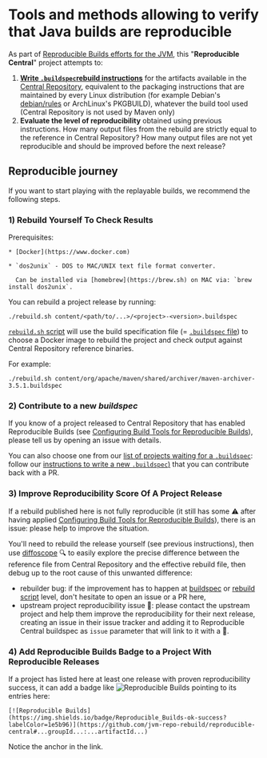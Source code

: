 Tools and methods allowing to verify that Java builds are reproducible
====================================================

As part of [Reproducible Builds efforts for the JVM](https://reproducible-builds.org/docs/jvm/), this "**Reproducible Central**" project attempts to:
1. **[Write `.buildspec`rebuild instructions](BUILDSPEC.md)** for the artifacts available in the [Central Repository](https://search.maven.org/),
equivalent to the packaging instructions that are maintained by every Linux distribution
(for example Debian's [debian/rules](https://www.debian.org/doc/debian-policy/ch-source#s-debianrules) or ArchLinux's PKGBUILD), whatever the build tool used (Central Repository is not used by Maven only)
2.  **Evaluate the level of reproducibility** obtained using previous instructions. How many output files from the rebuild are strictly equal to the reference in Central Repository? How many output files are not yet reproducible and should be improved before the next release?

## Reproducible journey

If you want to start playing with the replayable builds, we recommend the following steps.

### 1) Rebuild Yourself To Check Results

Prerequisites:
    
    * [Docker](https://www.docker.com)
    
    * `dos2unix` - DOS to MAC/UNIX text file format converter. 
      
      Can be installed via [homebrew](https://brew.sh) on MAC via: `brew install dos2unix`.

You can rebuild a project release by running:
```
./rebuild.sh content/<path/to/...>/<project>-<version>.buildspec
```
[`rebuild.sh` script](./rebuild.sh) will use the build specification file (= [`.buildspec` file](BUILDSPEC.md)) to choose a Docker image to rebuild the project and check output against Central Repository reference binaries.

For example:
```
./rebuild.sh content/org/apache/maven/shared/archiver/maven-archiver-3.5.1.buildspec
```

### 2) Contribute to a new _buildspec_

If you know of a project released to Central Repository that has enabled Reproducible Builds (see [Configuring Build Tools for Reproducible Builds](https://reproducible-builds.org/docs/jvm/#configuring-build-tools-for-reproducible-builds)), please tell us by opening an issue with details.

You can also choose one from our [list of projects waiting for a `.buildspec`](https://github.com/jvm-repo-rebuild/reproducible-central/labels/buildspec): follow our [instructions to write a new `.buildspec`)](BUILDSPEC.md#writing-a-new-buildspec) that you can contribute back with a PR.


### 3) Improve Reproducibility Score Of A Project Release

If a rebuild published here is not fully reproducible (it still has some :warning: after having applied [Configuring Build Tools for Reproducible Builds](https://reproducible-builds.org/docs/jvm/#configuring-build-tools-for-reproducible-builds)), there is an issue: please help to improve the situation.

You'll need to rebuild the release yourself (see previous instructions), then use [diffoscope](https://diffoscope.org/) :mag: to easily explore the precise difference
between the reference file from Central Repository and the effective rebuild file, then debug up to the root cause of this unwanted difference:
- rebuilder bug: if the improvement has to happen at [buildspec](BUILDSPEC.md) or [rebuild script](rebuild.sh) level, don't hesitate to open an issue or a PR here,
- upstream project reproducibility issue :memo:: please contact the upstream project and help them improve the reproducibility for their next release, creating an issue in their issue tracker and adding it to Reproducible Central buildspec as `issue` parameter that will link to it with a :memo:.



### 4) Add Reproducible Builds Badge to a Project With Reproducible Releases

If a project has listed here at least one release with proven reproducibility success, it can add a badge like ![Reproducible Builds](https://img.shields.io/badge/Reproducible_Builds-ok-success?labelColor=1e5b96) pointing to its entries here:

```
[![Reproducible Builds](https://img.shields.io/badge/Reproducible_Builds-ok-success?labelColor=1e5b96)](https://github.com/jvm-repo-rebuild/reproducible-central#...groupId...:...artifactId...)
```

Notice the anchor in the link.


